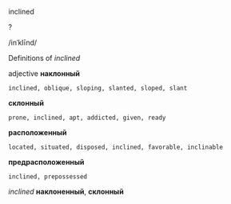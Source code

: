 inclined

?

/inˈklīnd/

Definitions of _inclined_

adjective
**наклонный**

    inclined, oblique, sloping, slanted, sloped, slant
**склонный**

    prone, inclined, apt, addicted, given, ready
**расположенный**

    located, situated, disposed, inclined, favorable, inclinable
**предрасположенный**

    inclined, prepossessed

_inclined_
**наклоненный**, **склонный**